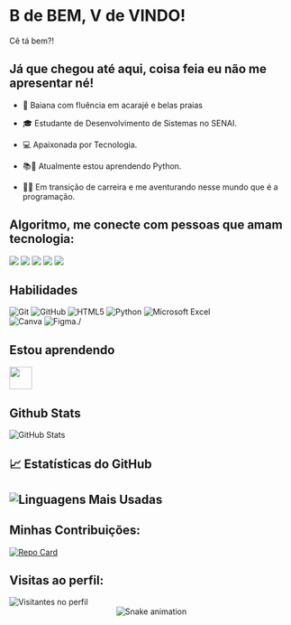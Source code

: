 # B de BEM, V de VINDO! 
Cê tá bem?!
## Já que chegou até aqui, coisa feia eu não me apresentar né! 
- 💯 Baiana com fluência em acarajé e belas praias

- 🎓 Estudante de Desenvolvimento de Sistemas no SENAI.

- 💻 Apaixonada por Tecnologia.
- 📚🚀 Atualmente estou aprendendo Python.
- 👩‍💻 Em transição de carreira e me aventurando nesse mundo que é a programação.

## Algoritmo, me conecte com pessoas que amam tecnologia: 
<div>
<a href="https://www.youtube.com/seu-canal-youtube-aqui" target="_blank"><img loading="lazy" src="https://img.shields.io/badge/YouTube-FF0000?style=for-the-badge&logo=youtube&logoColor=white" target="_blank"></a>
<a href="https://instagram.com/seu-usuário-instagram-aqui" target="_blank"><img loading="lazy" src="https://img.shields.io/badge/-Instagram-%23E4405F?style=for-the-badge&logo=instagram&logoColor=white" target="_blank"></a>
<a href="https://www.twitch.tv/seu-usuário-aqui" target="_blank"><img loading="lazy" src="https://img.shields.io/badge/Twitch-9146FF?style=for-the-badge&logo=twitch&logoColor=white" target="_blank"></a>
<a href = "mailto:elaine.edc@hotmail.com"><img loading="lazy" src="https://img.shields.io/badge/Gmail-D14836?style=for-the-badge&logo=gmail&logoColor=white" target="_blank"></a>
<a href="https://www.linkedin.com/in/seu-usuário-linkedln-aqui" target="_blank"><img loading="lazy" src="https://img.shields.io/badge/-LinkedIn-%230077B5?style=for-the-badge&logo=linkedin&logoColor=white" target="_blank"></a>   
</div>


## Habilidades
![Git](https://img.shields.io/badge/git-%23F05033.svg?style=for-the-badge&logo=git&logoColor=white)
![GitHub](https://img.shields.io/badge/github-%23121011.svg?style=for-the-badge&logo=github&logoColor=white)
![HTML5](https://img.shields.io/badge/html5-%23E34F26.svg?style=for-the-badge&logo=html5&logoColor=white)
![Python](https://img.shields.io/badge/python-3670A0?style=for-the-badge&logo=python&logoColor=ffdd54)
![Microsoft Excel](https://img.shields.io/badge/Microsoft_Excel-217346?style=for-the-badge&logo=microsoft-excel&logoColor=white)  
![Canva](https://img.shields.io/badge/Canva-%2300C4CC.svg?style=for-the-badge&logo=Canva&logoColor=white)
![Figma](https://img.shields.io/badge/figma-%23F24E1E.svg?style=for-the-badge&logo=figma&logoColor=white)./

## Estou aprendendo
<img loading="lazy" src="https://cdn.jsdelivr.net/gh/devicons/devicon/icons/java/java-original.svg" width="40" height="40"/> 


## Github Stats
![GitHub Stats](https://github-readme-stats.vercel.app/api?username=ElaineFCerqueira&theme=transparent&bg_color=000&border_color=30A3DC&show_icons=true&icon_color=30A3DC&title_color=E94D5F&text_color=FFF)

## 📈 Estatísticas do GitHub

![Linguagens Mais Usadas](https://github-readme-stats.vercel.app/api/top-langs/?username=ElaineFCerqueira&layout=compact&theme=dark)
---

## Minhas Contribuições:

[![Repo Card](https://github-readme-stats.vercel.app/api/pin/?username=ElaineFCerqueira&repo=dio-lab-open-source&bg_color=000&border_color=30A3DC&show_icons=true&icon_color=30A3DC&title_color=E94D5F&text_color=FFF)](https://github.com/ElaineFCerqueira/dio-lab-open-source)

## Visitas ao perfil:
 <div align="">
        <img alt="Visitantes no perfil" 
            src="https://widgetbite.com/stats/<ElaineFCerqueira>"/>  
    </div>
    
<div align="center">
        <img alt="Snake animation" 
         src="https://raw.githubusercontent.com/gitElaineFCerqueira/gitrepo/output/snake.svg"/>
    </div>

